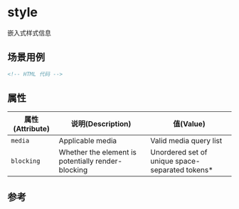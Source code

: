 # style

嵌入式样式信息

## 场景用例

```html
<!-- HTML 代码 -->
```

## 属性

属性(Attribute) | 说明(Description) | 值(Value)
---|---|---
`media` | Applicable media | Valid media query list
`blocking` | Whether the element is potentially render-blocking | Unordered set of unique space-separated tokens*

## 参考
